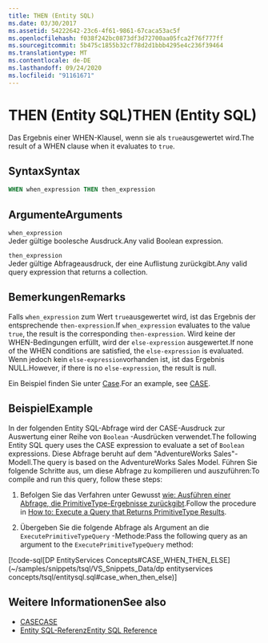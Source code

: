 ```yaml
---
title: THEN (Entity SQL)
ms.date: 03/30/2017
ms.assetid: 54222642-23c6-4f61-9861-67caca53ac5f
ms.openlocfilehash: f038f242bc0873df3d72700aa05fca2f76f777ff
ms.sourcegitcommit: 5b475c1855b32cf78d2d1bbb4295e4c236f39464
ms.translationtype: MT
ms.contentlocale: de-DE
ms.lasthandoff: 09/24/2020
ms.locfileid: "91161671"
---
```

# <a name="then-entity-sql"></a><span data-ttu-id="79ecd-102">THEN (Entity SQL)</span><span class="sxs-lookup"><span data-stu-id="79ecd-102">THEN (Entity SQL)</span></span>

<span data-ttu-id="79ecd-103">Das Ergebnis einer WHEN-Klausel, wenn sie als `true`ausgewertet wird.</span><span class="sxs-lookup"><span data-stu-id="79ecd-103">The result of a WHEN clause when it evaluates to `true`.</span></span>  
  
## <a name="syntax"></a><span data-ttu-id="79ecd-104">Syntax</span><span class="sxs-lookup"><span data-stu-id="79ecd-104">Syntax</span></span>  
  
```sql  
WHEN when_expression THEN then_expression  
```  
  
## <a name="arguments"></a><span data-ttu-id="79ecd-105">Argumente</span><span class="sxs-lookup"><span data-stu-id="79ecd-105">Arguments</span></span>  

 `when_expression`  
 <span data-ttu-id="79ecd-106">Jeder gültige boolesche Ausdruck.</span><span class="sxs-lookup"><span data-stu-id="79ecd-106">Any valid Boolean expression.</span></span>  
  
 `then_expression`  
 <span data-ttu-id="79ecd-107">Jeder gültige Abfrageausdruck, der eine Auflistung zurückgibt.</span><span class="sxs-lookup"><span data-stu-id="79ecd-107">Any valid query expression that returns a collection.</span></span>  
  
## <a name="remarks"></a><span data-ttu-id="79ecd-108">Bemerkungen</span><span class="sxs-lookup"><span data-stu-id="79ecd-108">Remarks</span></span>  

 <span data-ttu-id="79ecd-109">Falls `when_expression` zum Wert `true`ausgewertet wird, ist das Ergebnis der entsprechende `then-expression`.</span><span class="sxs-lookup"><span data-stu-id="79ecd-109">If `when_expression` evaluates to the value `true`, the result is the corresponding `then-expression`.</span></span> <span data-ttu-id="79ecd-110">Wird keine der WHEN-Bedingungen erfüllt, wird der `else-expression` ausgewertet.</span><span class="sxs-lookup"><span data-stu-id="79ecd-110">If none of the WHEN conditions are satisfied, the `else-expression` is evaluated.</span></span> <span data-ttu-id="79ecd-111">Wenn jedoch kein `else-expression`vorhanden ist, ist das Ergebnis NULL.</span><span class="sxs-lookup"><span data-stu-id="79ecd-111">However, if there is no `else-expression`, the result is null.</span></span>  
  
 <span data-ttu-id="79ecd-112">Ein Beispiel finden Sie unter [Case](case-entity-sql.md).</span><span class="sxs-lookup"><span data-stu-id="79ecd-112">For an example, see [CASE](case-entity-sql.md).</span></span>  
  
## <a name="example"></a><span data-ttu-id="79ecd-113">Beispiel</span><span class="sxs-lookup"><span data-stu-id="79ecd-113">Example</span></span>  

 <span data-ttu-id="79ecd-114">In der folgenden Entity SQL-Abfrage wird der CASE-Ausdruck zur Auswertung einer Reihe von `Boolean` -Ausdrücken verwendet.</span><span class="sxs-lookup"><span data-stu-id="79ecd-114">The following Entity SQL query uses the CASE expression to evaluate a set of `Boolean` expressions.</span></span> <span data-ttu-id="79ecd-115">Diese Abfrage beruht auf dem "AdventureWorks Sales"-Modell.</span><span class="sxs-lookup"><span data-stu-id="79ecd-115">The query is based on the AdventureWorks Sales Model.</span></span> <span data-ttu-id="79ecd-116">Führen Sie folgende Schritte aus, um diese Abfrage zu kompilieren und auszuführen:</span><span class="sxs-lookup"><span data-stu-id="79ecd-116">To compile and run this query, follow these steps:</span></span>  
  
1. <span data-ttu-id="79ecd-117">Befolgen Sie das Verfahren unter Gewusst [wie: Ausführen einer Abfrage, die PrimitiveType-Ergebnisse zurückgibt](../how-to-execute-a-query-that-returns-primitivetype-results.md).</span><span class="sxs-lookup"><span data-stu-id="79ecd-117">Follow the procedure in [How to: Execute a Query that Returns PrimitiveType Results](../how-to-execute-a-query-that-returns-primitivetype-results.md).</span></span>  
  
2. <span data-ttu-id="79ecd-118">Übergeben Sie die folgende Abfrage als Argument an die `ExecutePrimitiveTypeQuery` -Methode:</span><span class="sxs-lookup"><span data-stu-id="79ecd-118">Pass the following query as an argument to the `ExecutePrimitiveTypeQuery` method:</span></span>  
  
 [!code-sql[DP EntityServices Concepts#CASE_WHEN_THEN_ELSE](~/samples/snippets/tsql/VS_Snippets_Data/dp entityservices concepts/tsql/entitysql.sql#case_when_then_else)]  
  
## <a name="see-also"></a><span data-ttu-id="79ecd-119">Weitere Informationen</span><span class="sxs-lookup"><span data-stu-id="79ecd-119">See also</span></span>

- [<span data-ttu-id="79ecd-120">CASE</span><span class="sxs-lookup"><span data-stu-id="79ecd-120">CASE</span></span>](case-entity-sql.md)
- [<span data-ttu-id="79ecd-121">Entity SQL-Referenz</span><span class="sxs-lookup"><span data-stu-id="79ecd-121">Entity SQL Reference</span></span>](entity-sql-reference.md)
